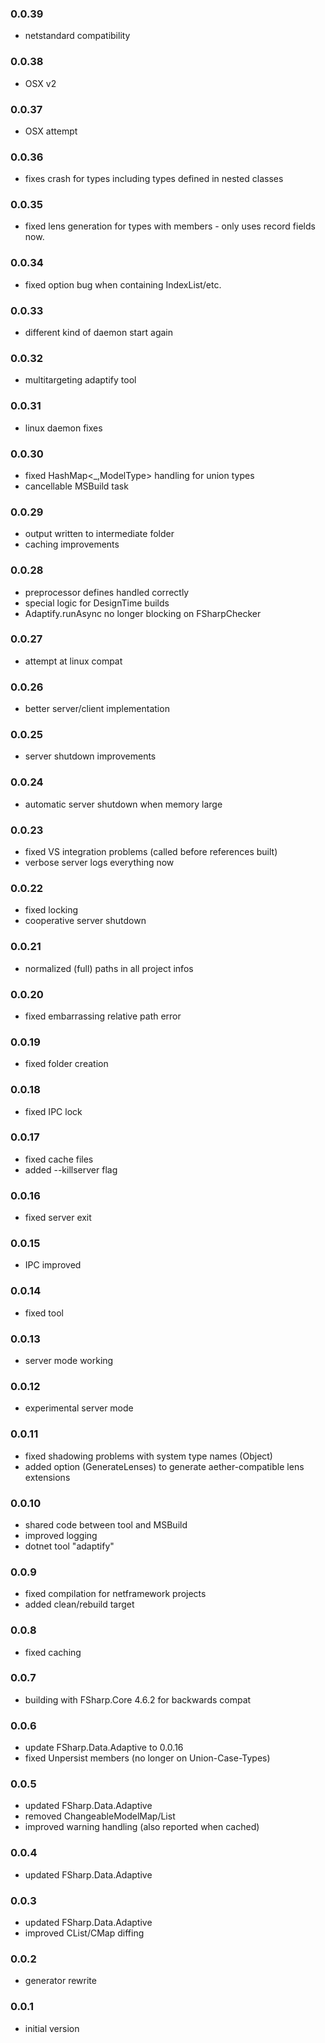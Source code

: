 ### 0.0.39
* netstandard compatibility
### 0.0.38
* OSX v2
### 0.0.37
* OSX attempt
### 0.0.36
* fixes crash for types including types defined in nested classes
### 0.0.35
* fixed lens generation for types with members - only uses record fields now.

### 0.0.34
* fixed option bug when containing IndexList/etc.

### 0.0.33
* different kind of daemon start again

### 0.0.32
* multitargeting adaptify tool

### 0.0.31
* linux daemon fixes

### 0.0.30
* fixed HashMap<_,ModelType> handling for union types
* cancellable MSBuild task

### 0.0.29
* output written to intermediate folder
* caching improvements

### 0.0.28
* preprocessor defines handled correctly
* special logic for DesignTime builds
* Adaptify.runAsync no longer blocking on FSharpChecker

### 0.0.27
* attempt at linux compat 

### 0.0.26
* better server/client implementation

### 0.0.25
* server shutdown improvements

### 0.0.24
* automatic server shutdown when memory large

### 0.0.23
* fixed VS integration problems (called before references built)
* verbose server logs everything now

### 0.0.22
* fixed locking 
* cooperative server shutdown

### 0.0.21
* normalized (full) paths in all project infos

### 0.0.20
* fixed embarrassing relative path error

### 0.0.19
* fixed folder creation

### 0.0.18
* fixed IPC lock

### 0.0.17
* fixed cache files
* added --killserver flag

### 0.0.16
* fixed server exit

### 0.0.15
* IPC improved

### 0.0.14
* fixed tool

### 0.0.13
* server mode working

### 0.0.12
* experimental server mode

### 0.0.11
* fixed shadowing problems with system type names (Object)
* added option (GenerateLenses) to generate aether-compatible lens extensions

### 0.0.10
* shared code between tool and MSBuild
* improved logging
* dotnet tool "adaptify"

### 0.0.9
* fixed compilation for netframework projects
* added clean/rebuild target

### 0.0.8
* fixed caching

### 0.0.7
* building with FSharp.Core 4.6.2 for backwards compat

### 0.0.6
* update FSharp.Data.Adaptive to 0.0.16
* fixed Unpersist members (no longer on Union-Case-Types)

### 0.0.5
* updated FSharp.Data.Adaptive
* removed ChangeableModelMap/List
* improved warning handling (also reported when cached)

### 0.0.4
* updated FSharp.Data.Adaptive

### 0.0.3
* updated FSharp.Data.Adaptive
* improved CList/CMap diffing

### 0.0.2
* generator rewrite

### 0.0.1
* initial version
